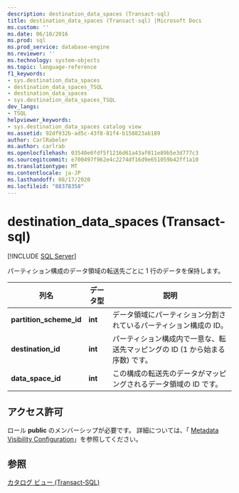 ```yaml
---
description: destination_data_spaces (Transact-sql)
title: destination_data_spaces (Transact-sql) |Microsoft Docs
ms.custom: ''
ms.date: 06/10/2016
ms.prod: sql
ms.prod_service: database-engine
ms.reviewer: ''
ms.technology: system-objects
ms.topic: language-reference
f1_keywords:
- sys.destination_data_spaces
- destination_data_spaces_TSQL
- destination_data_spaces
- sys.destination_data_spaces_TSQL
dev_langs:
- TSQL
helpviewer_keywords:
- sys.destination_data_spaces catalog view
ms.assetid: 92df932b-ad5c-43f8-81f4-b158823ab189
author: CarlRabeler
ms.author: carlrab
ms.openlocfilehash: 03540e6fdf5f1216d61a43af011e89b5e3d777c3
ms.sourcegitcommit: e700497f962e4c2274df16d9e651059b42ff1a10
ms.translationtype: MT
ms.contentlocale: ja-JP
ms.lasthandoff: 08/17/2020
ms.locfileid: "88378358"
---
```

# <a name="sysdestination_data_spaces-transact-sql"></a>destination_data_spaces (Transact-sql)
[!INCLUDE [SQL Server](../../includes/applies-to-version/sqlserver.md)]

  パーティション構成のデータ領域の転送先ごとに 1 行のデータを保持します。  
  
|列名|データ型|説明|  
|-----------------|---------------|-----------------|  
|**partition_scheme_id**|**int**|データ領域にパーティション分割されているパーティション構成の ID。|  
|**destination_id**|**int**|パーティション構成内で一意な、転送先マッピングの ID (1 から始まる序数) です。|  
|**data_space_id**|**int**|この構成の転送先のデータがマッピングされるデータ領域の ID です。|  
  
## <a name="permissions"></a>アクセス許可  
 ロール **public** のメンバーシップが必要です。 詳細については、「 [Metadata Visibility Configuration](../../relational-databases/security/metadata-visibility-configuration.md)」を参照してください。  
  
## <a name="see-also"></a>参照  
 [カタログ ビュー &#40;Transact-SQL&#41;](../../relational-databases/system-catalog-views/catalog-views-transact-sql.md)  
  
  
